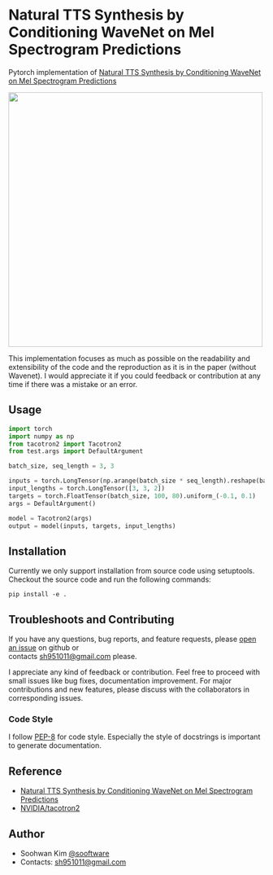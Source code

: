 # Natural TTS Synthesis by Conditioning WaveNet on Mel Spectrogram Predictions
 
Pytorch implementation of [Natural TTS Synthesis by Conditioning WaveNet on Mel Spectrogram Predictions](https://arxiv.org/abs/1712.05884)    

  
<img src="https://user-images.githubusercontent.com/42150335/94840259-1cfbe900-0453-11eb-8803-cac2ea30b425.png" width=500>
  
This implementation focuses as much as possible on the readability and extensibility of the code and the reproduction as it is in the paper (without Wavenet). I would appreciate it if you could feedback or contribution at any time if there was a mistake or an error.
  
## Usage
```python
import torch
import numpy as np
from tacotron2 import Tacotron2
from test.args import DefaultArgument

batch_size, seq_length = 3, 3

inputs = torch.LongTensor(np.arange(batch_size * seq_length).reshape(batch_size, seq_length))
input_lengths = torch.LongTensor([3, 3, 2])
targets = torch.FloatTensor(batch_size, 100, 80).uniform_(-0.1, 0.1)
args = DefaultArgument()

model = Tacotron2(args)
output = model(inputs, targets, input_lengths)
```
  
## Installation
Currently we only support installation from source code using setuptools. Checkout the source code and run the
following commands:  
```
pip install -e .
```
  
## Troubleshoots and Contributing
If you have any questions, bug reports, and feature requests, please [open an issue](https://github.com/sooftware/tacotron2-pytorch/issues) on github or   
contacts sh951011@gmail.com please.
  
I appreciate any kind of feedback or contribution.  Feel free to proceed with small issues like bug fixes, documentation improvement.  For major contributions and new features, please discuss with the collaborators in corresponding issues.  
  
### Code Style
I follow [PEP-8](https://www.python.org/dev/peps/pep-0008/) for code style. Especially the style of docstrings is important to generate documentation.  
  
## Reference
  
- [Natural TTS Synthesis by Conditioning WaveNet on Mel Spectrogram Predictions](https://arxiv.org/abs/1712.05884)
- [NVIDIA/tacotron2](https://github.com/NVIDIA/tacotron2)    
  
## Author
  
* Soohwan Kim [@sooftware](https://github.com/sooftware)
* Contacts: sh951011@gmail.com
